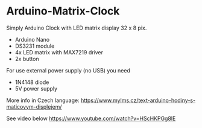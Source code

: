 # Arduino-Matrix-Clock

Simply Arduino Clock with LED matrix display 32 x 8 pix.

- Arduino Nano
- DS3231 module
- 4x LED matrix with MAX7219 driver
- 2x button

For use external power supply (no USB) you need
- 1N4148 diode
- 5V power supply


More info in Czech language: https://www.mylms.cz/text-arduino-hodiny-s-maticovym-displejem/

See video below
https://www.youtube.com/watch?v=HScHKPGg8lE
